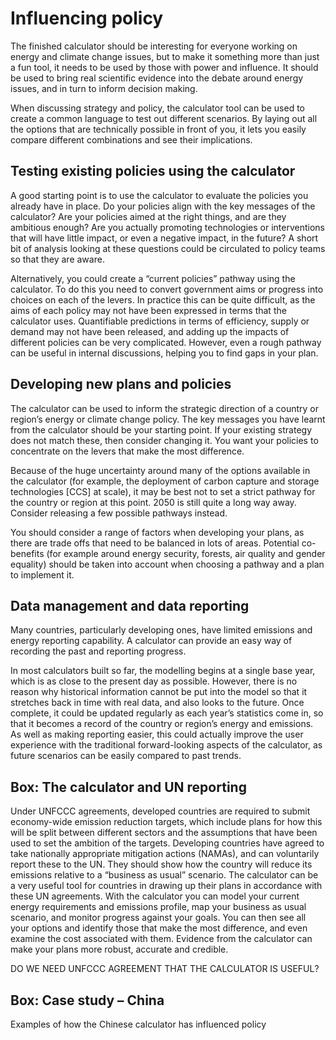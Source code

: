 # Influencing policy

The finished calculator should be interesting for everyone working on energy and climate change issues, but to make it something more than just a fun tool, it needs to be used by those with power and influence. It should be used to bring real scientific evidence into the debate around energy issues, and in turn to inform decision making.    

When discussing strategy and policy, the calculator tool can be used to create a common language to test out different scenarios. By laying out all the options that are technically possible in front of you, it lets you easily compare different combinations and see their implications.

## Testing existing policies using the calculator

A good starting point is to use the calculator to evaluate the policies you already have in place. Do your policies align with the key messages of the calculator? Are your policies aimed at the right things, and are they ambitious enough? Are you actually promoting technologies or interventions that will have little impact, or even a negative impact, in the future? A short bit of analysis looking at these questions could be circulated to policy teams so that they are aware. 

Alternatively, you could create a “current policies” pathway using the calculator. To do this you need to convert government aims or progress into choices on each of the levers. In practice this can be quite difficult, as the aims of each policy may not have been expressed in terms that the calculator uses. Quantifiable predictions in terms of efficiency, supply or demand may not have been released, and adding up the impacts of different policies can be very complicated. However, even a rough pathway can be useful in internal discussions, helping you to find gaps in your plan. 

## Developing new plans and policies

The calculator can be used to inform the strategic direction of a country or region’s energy or climate change policy. The key messages you have learnt from the calculator should be your starting point. If your existing strategy does not match these, then consider changing it. You want your policies to concentrate on the levers that make the most difference.  

Because of the huge uncertainty around many of the options available in the calculator (for example, the deployment of carbon capture and storage technologies [CCS] at scale), it may be best not to set a strict pathway for the country or region at this point. 2050 is still quite a long way away. Consider releasing a few possible pathways instead.

You should consider a range of factors when developing your plans, as there are trade offs that need to be balanced in lots of areas. Potential co-benefits (for example around energy security, forests, air quality and gender equality) should be taken into account when choosing a pathway and a plan to implement it. 

## Data management and data reporting

Many countries, particularly developing ones, have limited emissions and energy reporting capability. A calculator can provide an easy way of recording the past and reporting progress.

In most calculators built so far, the modelling begins at a single base year, which is as close to the present day as possible. However, there is no reason why historical information cannot be put into the model so that it stretches back in time with real data, and also looks to the future. Once complete, it could be updated regularly as each year’s statistics come in, so that it becomes a record of the country or region’s energy and emissions. As well as making reporting easier, this could actually improve the user experience with the traditional forward-looking aspects of the calculator, as future scenarios can be easily compared to past trends. 

## Box: The calculator and UN reporting	

Under UNFCCC agreements, developed countries are required to submit economy-wide emission reduction targets, which include plans for how this will be split between different sectors and the assumptions that have been used to set the ambition of the targets. Developing countries have agreed to take nationally appropriate mitigation actions (NAMAs), and can voluntarily report these to the UN. They should show how the country will reduce its emissions relative to a “business as usual” scenario.
The calculator can be a very useful tool for countries in drawing up their plans in accordance with these UN agreements. With the calculator you can model your current energy requirements and emissions profile, map your business as usual scenario, and monitor progress against your goals. You can then see all your options and identify those that make the most difference, and even examine the cost associated with them. Evidence from the calculator can make your plans more robust, accurate and credible.  

DO WE NEED UNFCCC AGREEMENT THAT THE CALCULATOR IS USEFUL?

## Box: Case study – China 
Examples of how the Chinese calculator has influenced policy
